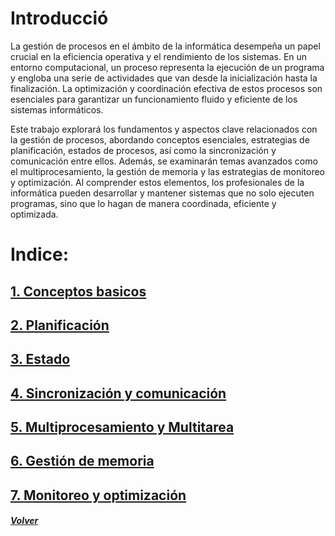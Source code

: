 # Introducció
La gestión de procesos en el ámbito de la informática desempeña un papel crucial en la eficiencia operativa y el rendimiento de los sistemas. En un entorno computacional, un proceso representa la ejecución de un programa y engloba una serie de actividades que van desde la inicialización hasta la finalización. La optimización y coordinación efectiva de estos procesos son esenciales para garantizar un funcionamiento fluido y eficiente de los sistemas informáticos.

Este trabajo explorará los fundamentos y aspectos clave relacionados con la gestión de procesos, abordando conceptos esenciales, estrategias de planificación, estados de procesos, así como la sincronización y comunicación entre ellos. Además, se examinarán temas avanzados como el multiprocesamiento, la gestión de memoria y las estrategias de monitoreo y optimización. Al comprender estos elementos, los profesionales de la informática pueden desarrollar y mantener sistemas que no solo ejecuten programas, sino que lo hagan de manera coordinada, eficiente y optimizada.
# Indice:
## [1. Conceptos basicos](01_Conceptos_Basicos_de_Procesos.md)
## [2. Planificación](<02_Planificacion_de _Procesos.md>)
## [3. Estado](03_Estado_de_procesos.md)
## [4. Sincronización y comunicación](<04_Sincronizacion y Comunicacion_entre_Procesos.md>)
## [5. Multiprocesamiento y Multitarea](05_Multiprocesamiento_y_Multitarea.md)
## [6. Gestión de memoria](06_Gestion_de_memoria.md)
## [7. Monitoreo y optimización](07_Monitoreo_y_Optimizacion_de_Procesos.md)
##### *[Volver](../readme.md)*
